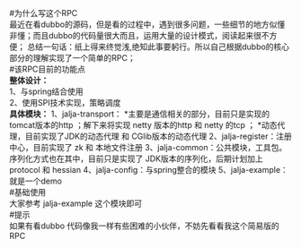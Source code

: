 #为什么写这个RPC  
    最近在看dubbo的源码，但是看的过程中，遇到很多问题，一些细节的地方似懂非懂；而且dubbo的代码量很大而且，运用大量的设计模式，阅读起来很不方便；
    总结一句话：纸上得来终觉浅,绝知此事要躬行。所以自己根据dubbo的核心部分的理解实现了一个简单的RPC；  
#该RPC目前的功能点  
**整体设计：**  
    1、与spring结合使用  
    2、使用SPI技术实现，策略调度  
**具体模块：**
    1、jalja-transport：
    *主要是通信相关的部分，目前只是实现的tomcat版本的http ；解下来将实现 netty 版本的http 和 netty 的tcp ；
    *动态代理，目前实现了JDK的动态代理 和 CGlib版本的动态代理
    2、jalja-register：注册中心，目前实现了 zk 和 本地文件注册
    3、jalja-common：公共模块，工具包。序列化方式也在其中，目前只是实现了 JDK版本的序列化，后期计划加上 protocol 和 hessian
    4、jalja-config：与spring整合的模块
    5、jalja-example：就是一个demo   
#基础使用  
    大家参考 jalja-example 这个模块即可  
#提示  
    如果有看dubbo 代码像我一样有些困难的小伙伴，不妨先看看我这个简易版的RPC  